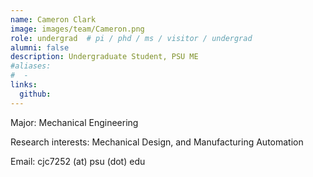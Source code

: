 ```yaml
---
name: Cameron Clark
image: images/team/Cameron.png
role: undergrad  # pi / phd / ms / visitor / undergrad
alumni: false  
description: Undergraduate Student, PSU ME
#aliases:
#  - 
links:
  github: 
---
```


Major: Mechanical Engineering

Research interests: Mechanical Design, and Manufacturing Automation

Email: cjc7252 (at) psu (dot) edu